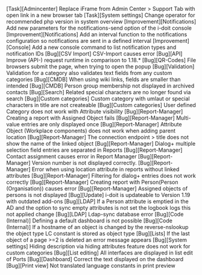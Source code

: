 [Task][Admincenter]          Replace iFrame from Admin Center > Support Tab with open link in a new browser tab
[Task][System settings]      Change operator for recommended php version in system overview
[Improvement][Notifications] Add new parameters for the notifications-send option of the i-doit console
[Improvement][Notifications] Add an interval function to the notifications configuration so notifications are sent in a defined interval
[Improvement][Console]       Add a new console command to list notification types and notification IDs
[Bug][CSV Import]            CSV-Import causes error
[Bug][API]                   Improve (API-) request runtime in comparison to 1.18.*
[Bug][QR-Codes]              File browsers submit the page, when trying to open the popup
[Bug][Validation]            Validation for a category also validates text fields from any custom categories
[Bug][CMDB]                  When using wiki links, fields are smaller than intended
[Bug][CMDB]                  Person group membership not displayed in archived contacts
[Bug][Search]                Related special characters are no longer found via search
[Bug][Custom categories]     Custom category with umlaut or special characters in title are not createable
[Bug][Custom categories]     User defined Category does not work with Attribute visibility
[Bug][Report-Manager]        Creating a report with Assigned Object fails
[Bug][Report-Manager]        Multi-value entries are only displayed once
[Bug][Report-Manager]        Attribute Object (Workplace components) does not work when adding parent location
[Bug][Report-Manager]        The connection endpoint > title does not show the name of the linked object
[Bug][Report-Manager]        Dialog+ multiple selection field entries are separated in Reports
[Bug][Report-Manager]        Contact assignment causes error in Report Manager
[Bug][Report-Manager]        Version number is not displayed correctly.
[Bug][Report-Manager]        Error when using location attribute in reports without linked attributes
[Bug][Report-Manager]        Filtering for dialog+ entries does not work correctly
[Bug][Report-Manager]        Creating report with Person(Person (Organisation)) causes error
[Bug][Report-Manager]        Assigned objects of persons is not displayed
[Bug][Update]                i-doit is updateable to Version 1.19 with outdated add-ons
[Bug][LDAP]                  If a Person attribute is emptied in the AD and the option to sync empty attributes is not set the logbook logs this not applied change
[Bug][LDAP]                  Ldap-sync database error
[Bug][Code (Internal)]       Defining a default dashboard is not possible
[Bug][Code (Internal)]       If a hostname of an object is changed by the reverse-nslookup the object type LC constant is stored as object type
[Bug][Lists]                 If the last object of a page >=2 is deleted an error message appears
[Bug][System settings]       Hiding description via hiding attributes feature does not work for custom categories
[Bug][List editing]          All interfaces are displayed in list edit of Ports
[Bug][Dashboard]             Correct the text displayed on the dashboard
[Bug][Print view]            Not translated language constants in print preview
